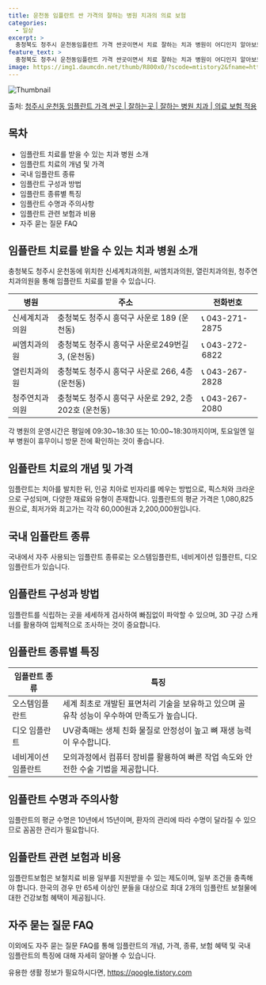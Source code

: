 ```yaml
---
title: 운천동 임플란트 싼 가격의 잘하는 병원 치과의 의료 보험
categories:
  - 일상
excerpt: >
  충청북도 청주시 운천동임플란트 가격 싼곳이면서 치료 잘하는 치과 병원이 어디인지 알아보도록 하겠습니다. 충청북도 청주시 운천동에 위치한 신세계치과의원 씨엠치과의원 열린치과의원 청주연치과의원 순서대로 안내 드리며, 임플란트 치료시 신경써야 할 부분 또한 같이 공유 드리겠습니다.2024년 임플란트 가격 살펴보기 👈 클릭임플란트 평균 가격신세계치과의원표 내에 있는 전화 번호를 클릭 하시면 신세계치과의원로 바로 전화 연결 됩니다.분류주소전화번호치과의원충청북도 청주시 흥덕구 사운로 189  (운천동)📞043-271-2875로 전화하기신세계치과의원 위치 확인하기 👈 클릭요일운영시간월요일09:30~18:30화요일09:30~18:30수요일09:30~18:30목요일09:30~18:30..
feature_text: >
  충청북도 청주시 운천동임플란트 가격 싼곳이면서 치료 잘하는 치과 병원이 어디인지 알아보도록 하겠습니다. 충청북도 청주시 운천동에 위치한 신세계치과의원 씨엠치과의원 열린치과의원 청주연치과의원 순서대로 안내 드리며, 임플란트 치료시 신경써야 할 부분 또한 같이 공유 드리겠습니다.2024년 임플란트 가격 살펴보기 👈 클릭임플란트 평균 가격신세계치과의원표 내에 있는 전화 번호를 클릭 하시면 신세계치과의원로 바로 전화 연결 됩니다.분류주소전화번호치과의원충청북도 청주시 흥덕구 사운로 189  (운천동)📞043-271-2875로 전화하기신세계치과의원 위치 확인하기 👈 클릭요일운영시간월요일09:30~18:30화요일09:30~18:30수요일09:30~18:30목요일09:30~18:30..
image: https://img1.daumcdn.net/thumb/R800x0/?scode=mtistory2&fname=https%3A%2F%2Fblog.kakaocdn.net%2Fdn%2FBVvoA%2FbtsGZaHB9uA%2FxcszvI11Igizyxohrlg8eK%2Fimg.webp
---
```


![Thumbnail](https://img1.daumcdn.net/thumb/R800x0/?scode=mtistory2&fname=https%3A%2F%2Fblog.kakaocdn.net%2Fdn%2FBVvoA%2FbtsGZaHB9uA%2FxcszvI11Igizyxohrlg8eK%2Fimg.webp)

<p>출처: <a href="https://qoogle.tistory.com/7166" rel="dofollow">청주시 운천동 임플란트 가격 싼곳 | 잘하는곳 | 잘하는 병원 치과 | 의료 보험 적용</a> </p>

## 목차

  * 임플란트 치료를 받을 수 있는 치과 병원 소개
  * 임플란트 치료의 개념 및 가격
  * 국내 임플란트 종류
  * 임플란트 구성과 방법
  * 임플란트 종류별 특징
  * 임플란트 수명과 주의사항
  * 임플란트 관련 보험과 비용
  * 자주 묻는 질문 FAQ

## 임플란트 치료를 받을 수 있는 치과 병원 소개

충청북도 청주시 운천동에 위치한 신세계치과의원, 씨엠치과의원, 열린치과의원, 청주연치과의원을 통해 임플란트 치료를 받을 수 있습니다.

**병원** | **주소** | **전화번호**  
---|---|---  
신세계치과의원 | 충청북도 청주시 흥덕구 사운로 189 (운천동) | 📞 043-271-2875  
씨엠치과의원 | 충청북도 청주시 흥덕구 사운로249번길 3, (운천동) | 📞 043-272-6822  
열린치과의원 | 충청북도 청주시 흥덕구 사운로 266, 4층 (운천동) | 📞 043-267-2828  
청주연치과의원 | 충청북도 청주시 흥덕구 사운로 292, 2층 202호 (운천동) | 📞 043-267-2080  
  
각 병원의 운영시간은 평일에 09:30~18:30 또는 10:00~18:30까지이며, 토요일엔 일부 병원이 휴무이니 방문 전에 확인하는 것이
좋습니다.

## 임플란트 치료의 개념 및 가격

임플란트는 치아를 발치한 뒤, 인공 치아로 빈자리를 메우는 방법으로, 픽스처와 크라운으로 구성되며, 다양한 재료와 유형이 존재합니다.
임플란트의 평균 가격은 1,080,825원으로, 최저가와 최고가는 각각 60,000원과 2,200,000원입니다.

## 국내 임플란트 종류

국내에서 자주 사용되는 임플란트 종류로는 오스템임플란트, 네비게이션 임플란트, 디오 임플란트가 있습니다.

## 임플란트 구성과 방법

임플란트를 식립하는 곳을 세세하게 검사하여 빠짐없이 파악할 수 있으며, 3D 구강 스캐너를 활용하여 입체적으로 조사하는 것이 중요합니다.

## 임플란트 종류별 특징

**임플란트 종류** | **특징**  
---|---  
오스템임플란트 | 세계 최초로 개발된 표면처리 기술을 보유하고 있으며 골 유착 성능이 우수하여 만족도가 높습니다.  
디오 임플란트 | UV광촉매는 생체 친화 물질로 안정성이 높고 뼈 재생 능력이 우수합니다.  
네비게이션 임플란트 | 모의과정에서 컴퓨터 장비를 활용하여 빠른 작업 속도와 안전한 수술 기법을 제공합니다.  
  
## 임플란트 수명과 주의사항

임플란트의 평균 수명은 10년에서 15년이며, 환자의 관리에 따라 수명이 달라질 수 있으므로 꼼꼼한 관리가 필요합니다.

## 임플란트 관련 보험과 비용

임플란트보험은 보철치료 비용 일부를 지원받을 수 있는 제도이며, 일부 조건을 충족해야 합니다. 한국의 경우 만 65세 이상인 분들을 대상으로
최대 2개의 임플란트 보철물에 대한 건강보험 혜택이 제공됩니다.

## 자주 묻는 질문 FAQ

이외에도 자주 묻는 질문 FAQ를 통해 임플란트의 개념, 가격, 종류, 보험 혜택 및 국내 임플란트의 특징에 대해 자세히 알아볼 수
있습니다.

 

유용한 생활 정보가 필요하시다면, <a href="https://qoogle.tistory.com" rel="dofollow">https://qoogle.tistory.com</a>


